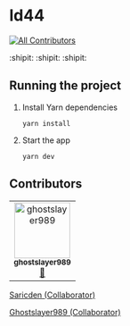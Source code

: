 # ld44
[![All Contributors](https://img.shields.io/badge/all_contributors-1-orange.svg?style=flat-square)](#contributors)

:shipit: :shipit: :shipit:

## Running the project

1. Install Yarn dependencies

    ```
    yarn install
    ```

1. Start the app

    ```
    yarn dev
    ```

## Contributors

<!-- ALL-CONTRIBUTORS-LIST:START - Do not remove or modify this section -->
<!-- prettier-ignore -->
<table><tr><td align="center"><a href="https://github.com/ghostslayer989"><img src="https://avatars2.githubusercontent.com/u/45863583?v=4" width="100px;" alt="ghostslayer989"/><br /><sub><b>ghostslayer989</b></sub></a><br /><a href="#design-ghostslayer989" title="Design">🎨</a></td></tr></table>

<!-- ALL-CONTRIBUTORS-LIST:END -->
[Saricden (Collaborator)](https://github.com/saricden)

[Ghostslayer989 (Collaborator)](https://github.com/ghostslayer989)
